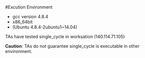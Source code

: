 #Excution Environment

- gcc version 4.8.4
- x86_64bit  
- (Ubuntu 4.8.4-2ubuntu1~14.04)

TAs have tested single_cycle in worksation (140.114.71.105)

__Caution__: TAs do not guarantee single_cycle is executable in other environment.
